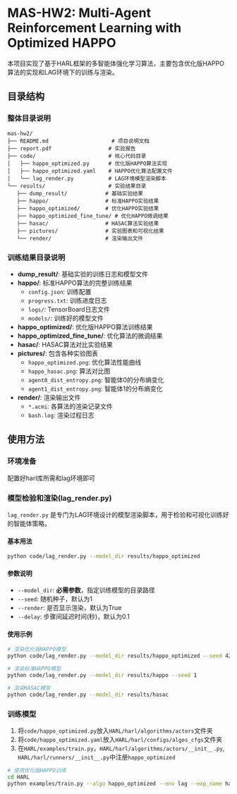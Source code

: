# MAS-HW2: Multi-Agent Reinforcement Learning with Optimized HAPPO

本项目实现了基于HARL框架的多智能体强化学习算法，主要包含优化版HAPPO算法的实现和LAG环境下的训练与渲染。

## 目录结构

### 整体目录说明
```
mas-hw2/
├── README.md                    # 项目说明文档
├── report.pdf                  # 实验报告
├── code/                       # 核心代码目录
│   ├── happo_optimized.py      # 优化版HAPPO算法实现
│   ├── happo_optimized.yaml    # HAPPO优化算法配置文件
│   └── lag_render.py           # LAG环境模型渲染脚本
└── results/                    # 实验结果目录
   ├── dump_result/            # 基础实验结果
   ├── happo/                  # 标准HAPPO实验结果
   ├── happo_optimized/        # 优化HAPPO实验结果
   ├── happo_optimized_fine_tune/ # 优化HAPPO微调结果
   ├── hasac/                  # HASAC算法实验结果
   ├── pictures/               # 实验图表和可视化结果
   └── render/                 # 渲染输出文件

```
### 训练结果目录说明

- **dump_result/**: 基础实验的训练日志和模型文件
- **happo/**: 标准HAPPO算法的完整训练结果
  - `config.json`: 训练配置
  - `progress.txt`: 训练进度日志
  - `logs/`: TensorBoard日志文件
  - `models/`: 训练好的模型文件
- **happo_optimized/**: 优化版HAPPO算法训练结果
- **happo_optimized_fine_tune/**: 优化算法的微调结果
- **hasac/**: HASAC算法对比实验结果
- **pictures/**: 包含各种实验图表
  - `happo_optimized.png`: 优化算法性能曲线
  - `happo_hasac.png`: 算法对比图
  - `agent0_dist_entropy.png`: 智能体0的分布熵变化
  - `agent1_dist_entropy.png`: 智能体1的分布熵变化
- **render/**: 渲染输出文件
  - `*.acmi`: 各算法的渲染记录文件
  - `bash.log`: 渲染过程日志


## 使用方法

### 环境准备
配置好harl库所需和lag环境即可

### 模型检验和渲染(lag_render.py)
`lag_render.py` 是专门为LAG环境设计的模型渲染脚本，用于检验和可视化训练好的智能体策略。

#### 基本用法
```bash
python code/lag_render.py --model_dir results/happo_optimized
```

#### 参数说明
- `--model_dir`: **必需参数**，指定训练模型的目录路径
- `--seed`: 随机种子，默认为1
- `--render`: 是否显示渲染，默认为True
- `--delay`: 步骤间延迟时间(秒)，默认为0.1

#### 使用示例
```bash
# 渲染优化版HAPPO模型
python code/lag_render.py --model_dir results/happo_optimized --seed 42 --delay 0.05

# 渲染标准HAPPO模型
python code/lag_render.py --model_dir results/happo --seed 1

# 渲染HASAC模型
python code/lag_render.py --model_dir results/hasac
```

### 训练模型
1. 将`code/happo_optimized.py`放入`HARL/harl/algorithms/actors`文件夹
2. 将`code/happo_optimized.yaml`放入`HARL/harl/configs/algos_cfgs`文件夹
3. 在`HARL/examples/train.py`，`HARL/harl/algorithms/actors/__init__.py`, `HARL/harl/runners/__init__.py`中注册`happo_optimized`

```bash
# 使用优化版HAPPO训练
cd HARL
python examples/train.py --algo happo_optimized --env lag --exp_name happo_optimized_lag_2v2_noweapon_vsbaseline  --scenario MultipleCombat --task "2v2/NoWeapon/vsBaseline" 
```


